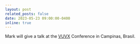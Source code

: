 ```yaml
---
layout: post
related_posts: false
date: 2023-05-23 09:00:00-0400
inline: true
---
```


Mark will give a talk at the [VUVX](https://pages.cnpem.br/vuvxbrazil/) Conference in Campinas, Brasil.